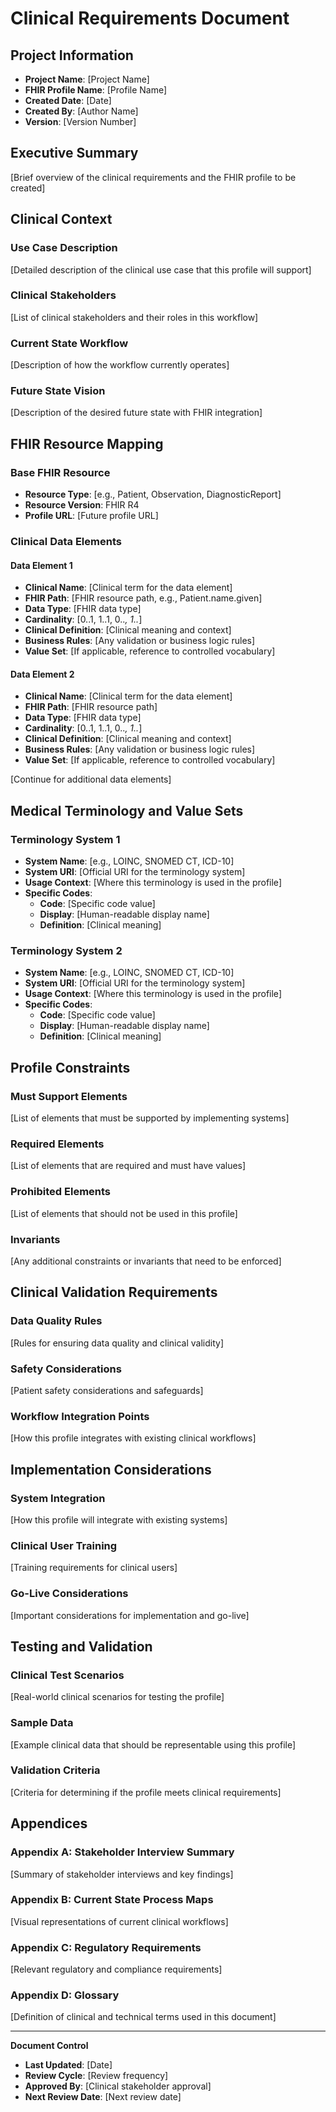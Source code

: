# Clinical Requirements Document

## Project Information
- **Project Name**: [Project Name]
- **FHIR Profile Name**: [Profile Name]
- **Created Date**: [Date]
- **Created By**: [Author Name]
- **Version**: [Version Number]

## Executive Summary
[Brief overview of the clinical requirements and the FHIR profile to be created]

## Clinical Context
### Use Case Description
[Detailed description of the clinical use case that this profile will support]

### Clinical Stakeholders
[List of clinical stakeholders and their roles in this workflow]

### Current State Workflow
[Description of how the workflow currently operates]

### Future State Vision
[Description of the desired future state with FHIR integration]

## FHIR Resource Mapping

### Base FHIR Resource
- **Resource Type**: [e.g., Patient, Observation, DiagnosticReport]
- **Resource Version**: FHIR R4
- **Profile URL**: [Future profile URL]

### Clinical Data Elements

#### Data Element 1
- **Clinical Name**: [Clinical term for the data element]
- **FHIR Path**: [FHIR resource path, e.g., Patient.name.given]
- **Data Type**: [FHIR data type]
- **Cardinality**: [0..1, 1..1, 0..*, 1..*]
- **Clinical Definition**: [Clinical meaning and context]
- **Business Rules**: [Any validation or business logic rules]
- **Value Set**: [If applicable, reference to controlled vocabulary]

#### Data Element 2
- **Clinical Name**: [Clinical term for the data element]
- **FHIR Path**: [FHIR resource path]
- **Data Type**: [FHIR data type]
- **Cardinality**: [0..1, 1..1, 0..*, 1..*]
- **Clinical Definition**: [Clinical meaning and context]
- **Business Rules**: [Any validation or business logic rules]
- **Value Set**: [If applicable, reference to controlled vocabulary]

[Continue for additional data elements]

## Medical Terminology and Value Sets

### Terminology System 1
- **System Name**: [e.g., LOINC, SNOMED CT, ICD-10]
- **System URI**: [Official URI for the terminology system]
- **Usage Context**: [Where this terminology is used in the profile]
- **Specific Codes**:
  - **Code**: [Specific code value]
  - **Display**: [Human-readable display name]
  - **Definition**: [Clinical meaning]

### Terminology System 2
- **System Name**: [e.g., LOINC, SNOMED CT, ICD-10]
- **System URI**: [Official URI for the terminology system]
- **Usage Context**: [Where this terminology is used in the profile]
- **Specific Codes**:
  - **Code**: [Specific code value]
  - **Display**: [Human-readable display name]
  - **Definition**: [Clinical meaning]

## Profile Constraints

### Must Support Elements
[List of elements that must be supported by implementing systems]

### Required Elements
[List of elements that are required and must have values]

### Prohibited Elements
[List of elements that should not be used in this profile]

### Invariants
[Any additional constraints or invariants that need to be enforced]

## Clinical Validation Requirements

### Data Quality Rules
[Rules for ensuring data quality and clinical validity]

### Safety Considerations
[Patient safety considerations and safeguards]

### Workflow Integration Points
[How this profile integrates with existing clinical workflows]

## Implementation Considerations

### System Integration
[How this profile will integrate with existing systems]

### Clinical User Training
[Training requirements for clinical users]

### Go-Live Considerations
[Important considerations for implementation and go-live]

## Testing and Validation

### Clinical Test Scenarios
[Real-world clinical scenarios for testing the profile]

### Sample Data
[Example clinical data that should be representable using this profile]

### Validation Criteria
[Criteria for determining if the profile meets clinical requirements]

## Appendices

### Appendix A: Stakeholder Interview Summary
[Summary of stakeholder interviews and key findings]

### Appendix B: Current State Process Maps
[Visual representations of current clinical workflows]

### Appendix C: Regulatory Requirements
[Relevant regulatory and compliance requirements]

### Appendix D: Glossary
[Definition of clinical and technical terms used in this document]

---

**Document Control**
- **Last Updated**: [Date]
- **Review Cycle**: [Review frequency]
- **Approved By**: [Clinical stakeholder approval]
- **Next Review Date**: [Next review date]